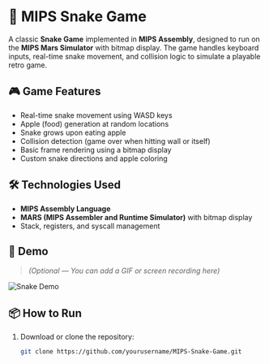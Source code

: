 # 🐍 MIPS Snake Game

A classic **Snake Game** implemented in **MIPS Assembly**, designed to run on the **MIPS Mars Simulator** with bitmap display. The game handles keyboard inputs, real-time snake movement, and collision logic to simulate a playable retro game.

## 🎮 Game Features

- Real-time snake movement using WASD keys
- Apple (food) generation at random locations
- Snake grows upon eating apple
- Collision detection (game over when hitting wall or itself)
- Basic frame rendering using a bitmap display
- Custom snake directions and apple coloring

## 🛠️ Technologies Used

- **MIPS Assembly Language**
- **MARS (MIPS Assembler and Runtime Simulator)** with bitmap display
- Stack, registers, and syscall management

## 🎥 Demo

> *(Optional — You can add a GIF or screen recording here)*

![Snake Demo](demo.gif)

## 📦 How to Run

1. Download or clone the repository:
   ```bash
   git clone https://github.com/yourusername/MIPS-Snake-Game.git
